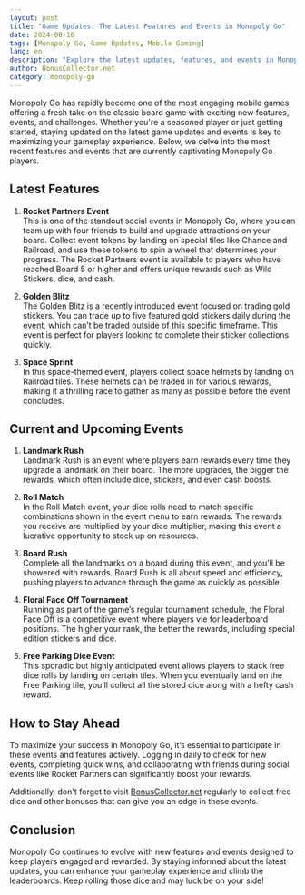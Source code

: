 ```yaml
---
layout: post  
title: "Game Updates: The Latest Features and Events in Monopoly Go"  
date: 2024-08-16  
tags: [Monopoly Go, Game Updates, Mobile Gaming]  
lang: en  
description: "Explore the latest updates, features, and events in Monopoly Go, the popular mobile version of the classic board game. Learn how to maximize your rewards and stay ahead of the competition."  
author: BonusCollector.net  
category: monopoly-go
---
```


Monopoly Go has rapidly become one of the most engaging mobile games, offering a fresh take on the classic board game with exciting new features, events, and challenges. Whether you're a seasoned player or just getting started, staying updated on the latest game updates and events is key to maximizing your gameplay experience. Below, we delve into the most recent features and events that are currently captivating Monopoly Go players.

## Latest Features

1. **Rocket Partners Event**  
   This is one of the standout social events in Monopoly Go, where you can team up with four friends to build and upgrade attractions on your board. Collect event tokens by landing on special tiles like Chance and Railroad, and use these tokens to spin a wheel that determines your progress. The Rocket Partners event is available to players who have reached Board 5 or higher and offers unique rewards such as Wild Stickers, dice, and cash.

2. **Golden Blitz**  
   The Golden Blitz is a recently introduced event focused on trading gold stickers. You can trade up to five featured gold stickers daily during the event, which can’t be traded outside of this specific timeframe. This event is perfect for players looking to complete their sticker collections quickly.

3. **Space Sprint**  
   In this space-themed event, players collect space helmets by landing on Railroad tiles. These helmets can be traded in for various rewards, making it a thrilling race to gather as many as possible before the event concludes.

## Current and Upcoming Events

1. **Landmark Rush**  
   Landmark Rush is an event where players earn rewards every time they upgrade a landmark on their board. The more upgrades, the bigger the rewards, which often include dice, stickers, and even cash boosts.

2. **Roll Match**  
   In the Roll Match event, your dice rolls need to match specific combinations shown in the event menu to earn rewards. The rewards you receive are multiplied by your dice multiplier, making this event a lucrative opportunity to stock up on resources.

3. **Board Rush**  
   Complete all the landmarks on a board during this event, and you’ll be showered with rewards. Board Rush is all about speed and efficiency, pushing players to advance through the game as quickly as possible.

4. **Floral Face Off Tournament**  
   Running as part of the game’s regular tournament schedule, the Floral Face Off is a competitive event where players vie for leaderboard positions. The higher your rank, the better the rewards, including special edition stickers and dice.

5. **Free Parking Dice Event**  
   This sporadic but highly anticipated event allows players to stack free dice rolls by landing on certain tiles. When you eventually land on the Free Parking tile, you’ll collect all the stored dice along with a hefty cash reward.

## How to Stay Ahead

To maximize your success in Monopoly Go, it’s essential to participate in these events and features actively. Logging in daily to check for new events, completing quick wins, and collaborating with friends during social events like Rocket Partners can significantly boost your rewards.

Additionally, don't forget to visit [BonusCollector.net](https://bonuscollector.net/monopoly-go-free-dice/) regularly to collect free dice and other bonuses that can give you an edge in these events.

## Conclusion

Monopoly Go continues to evolve with new features and events designed to keep players engaged and rewarded. By staying informed about the latest updates, you can enhance your gameplay experience and climb the leaderboards. Keep rolling those dice and may luck be on your side!